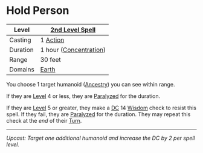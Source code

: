 # Hold Person

| Level    | [2nd Level Spell](2nd%20Level%20Spells.md)          |
| -------- | --------------------------------------------------- |
| Casting  | 1 [Action](../../../../Game%20Procedures/Core%20Procedures/Action.md) |
| Duration | 1 hour ([Concentration](../../../Spellcasting/Concentration.md)) |
| Range    | 30 feet                                             |
| Domains  | [Earth](../../Spell%20Domains/Earth.md)          |

You choose 1 target humanoid ([Ancestry](../../../../Player%20Characters/Ancenstries/Ancestry.md)) you can see within range.

If they are [Level](../../../../Player%20Characters/Derived%20Statistics/Level.md) 4 or less, they are [Paralyzed](../../../../Game%20Procedures/Conditions/Paralyzed.md) for the duration.

If they are [Level](../../../../Player%20Characters/Derived%20Statistics/Level.md) 5 or greater, they make a [DC](../../../../Game%20Procedures/Core%20Procedures/DC.md) 14 [Wisdom](../../../../Player%20Characters/Chosen%20Statistics/Wisdom.md) check to resist this spell. If they fail, they are [Paralyzed](../../../../Game%20Procedures/Conditions/Paralyzed.md) for the duration. They may repeat this check at the *end* of their [Turn](../../../../Game%20Procedures/Core%20Procedures/Turn.md).

---
*Upcast: Target one additional humanoid and increase the DC by 2 per spell level.*
